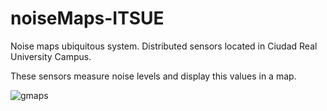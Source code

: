 # noiseMaps-ITSUE
Noise maps ubiquitous system.
Distributed sensors located in Ciudad Real University Campus. 

These sensors measure noise levels and display this values in a map.

![gmaps]({{site.baseurl}}/https://www.dropbox.com/s/0dshz0hc79gucvu/Noise%20Urban%20Maps%20--%20App%20-%20Google%20Chrome_065.png?dl=0)


